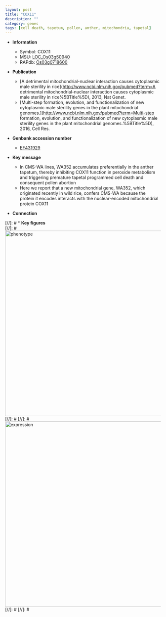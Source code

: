 ```yaml
---
layout: post
title: "COX11"
description: ""
category: genes
tags: [cell death, tapetum, pollen, anther, mitochondria, tapetal]
---
```


* **Information**  
    + Symbol: COX11  
    + MSU: [LOC_Os03g50940](http://rice.plantbiology.msu.edu/cgi-bin/ORF_infopage.cgi?orf=LOC_Os03g50940)  
    + RAPdb: [Os03g0718600](http://rapdb.dna.affrc.go.jp/viewer/gbrowse_details/irgsp1?name=Os03g0718600)  

* **Publication**  
    + [A detrimental mitochondrial-nuclear interaction causes cytoplasmic male sterility in rice](http://www.ncbi.nlm.nih.gov/pubmed?term=A detrimental mitochondrial-nuclear interaction causes cytoplasmic male sterility in rice%5BTitle%5D), 2013, Nat Genet.
    + [Multi-step formation, evolution, and functionalization of new cytoplasmic male sterility genes in the plant mitochondrial genomes.](http://www.ncbi.nlm.nih.gov/pubmed?term=Multi-step formation, evolution, and functionalization of new cytoplasmic male sterility genes in the plant mitochondrial genomes.%5BTitle%5D), 2016, Cell Res.

* **Genbank accession number**  
    + [EF431929](http://www.ncbi.nlm.nih.gov/nuccore/EF431929)

* **Key message**  
    + In CMS-WA lines, WA352 accumulates preferentially in the anther tapetum, thereby inhibiting COX11 function in peroxide metabolism and triggering premature tapetal programmed cell death and consequent pollen abortion
    + Here we report that a new mitochondrial gene, WA352, which originated recently in wild rice, confers CMS-WA because the protein it encodes interacts with the nuclear-encoded mitochondrial protein COX11

* **Connection**  

[//]: # * **Key figures**  
[//]: # <img src="http://funRiceGenes.github.io/images/COX11.pheno.png" alt="phenotype"  style="width: 600px;"/>
[//]: # 
[//]: # <img src="http://funRiceGenes.github.io/images/COX11.exp.png" alt="expression"  style="width: 600px;"/>
[//]: # 
[//]: # 
